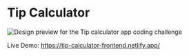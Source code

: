 # Tip Calculator

![Design preview for the Tip calculator app coding challenge](./design/desktop-preview.jpg)

Live Demo: https://tip-calculator-frontend.netlify.app/
